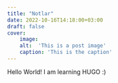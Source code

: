 ```yaml
---
title: "Notlar"
date: 2022-10-16T14:18:00+03:00
draft: false
cover:
    image: 
    alt:  'This is a post image'
    caption: 'This is the caption'
---
```


Hello World! I am learning HUGO :)
